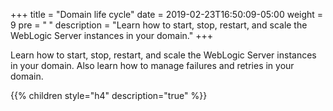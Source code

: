 +++
title = "Domain life cycle"
date = 2019-02-23T16:50:09-05:00
weight = 9
pre = "<b> </b>"
description = "Learn how to start, stop, restart, and scale the WebLogic Server instances in your domain."
+++

Learn how to start, stop, restart, and scale the WebLogic Server instances in your domain.
Also learn how to manage failures and retries in your domain.

{{% children style="h4" description="true" %}}
